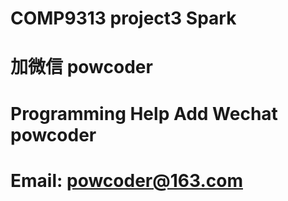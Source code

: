 # COMP9313 project3 Spark
# 加微信 powcoder

# Programming Help Add Wechat powcoder

# Email: powcoder@163.com

